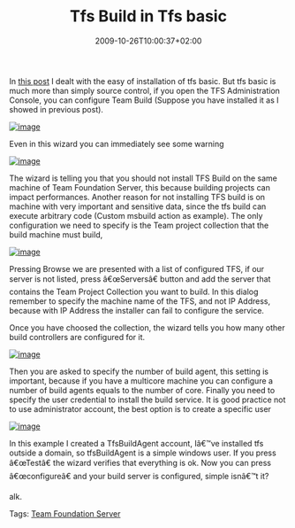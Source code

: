 ﻿---
title: "Tfs Build in Tfs basic"
description: ""
date: 2009-10-26T10:00:37+02:00
draft: false
tags: [Team Foundation Server]
categories: [Team Foundation Server]
---
In [this post](http://www.codewrecks.com/blog/index.php/2009/10/24/installing-tfs2010-beta2-first-try/) I dealt with the easy of installation of tfs basic. But tfs basic is much more than simply source control, if you open the TFS Administration Console, you can configure Team Build (Suppose you have installed it as I showed in previous post).

[![image](https://www.codewrecks.com/blog/wp-content/uploads/2009/10/image-thumb20.png "image")](https://www.codewrecks.com/blog/wp-content/uploads/2009/10/image20.png)

Even in this wizard you can immediately see some warning

[![image](https://www.codewrecks.com/blog/wp-content/uploads/2009/10/image-thumb21.png "image")](https://www.codewrecks.com/blog/wp-content/uploads/2009/10/image21.png)

The wizard is telling you that you should not install TFS Build on the same machine of Team Foundation Server, this because building projects can impact performances. Another reason for not installing TFS build is on machine with very important and sensitive data, since the tfs build can execute arbitrary code (Custom msbuild action as example). The only configuration we need to specify is the Team project collection that the build machine must build,

[![image](https://www.codewrecks.com/blog/wp-content/uploads/2009/10/image-thumb22.png "image")](https://www.codewrecks.com/blog/wp-content/uploads/2009/10/image22.png)

Pressing Browse we are presented with a list of configured TFS, if our server is not listed, press â€œServersâ€ button and add the server that contains the Team Project Collection you want to build. In this dialog remember to specify the machine name of the TFS, and not IP Address, because with IP Address the installer can fail to configure the service.

Once you have choosed the collection, the wizard tells you how many other build controllers are configured for it.

[![image](https://www.codewrecks.com/blog/wp-content/uploads/2009/10/image-thumb23.png "image")](https://www.codewrecks.com/blog/wp-content/uploads/2009/10/image23.png)

Then you are asked to specify the number of build agent, this setting is important, because if you have a multicore machine you can configure a number of build agents equals to the number of core. Finally you need to specify the user credential to install the build service. It is good practice not to use administrator account, the best option is to create a specific user

[![image](https://www.codewrecks.com/blog/wp-content/uploads/2009/10/image-thumb24.png "image")](https://www.codewrecks.com/blog/wp-content/uploads/2009/10/image24.png)

In this example I created a TfsBuildAgent account, Iâ€™ve installed tfs outside a domain, so tfsBuildAgent is a simple windows user. If you press â€œTestâ€ the wizard verifies that everything is ok. Now you can press â€œconfigureâ€ and your build server is configured, simple isnâ€™t it?

alk.

Tags: [Team Foundation Server](http://technorati.com/tag/Team%20Foundation%20Server)
